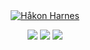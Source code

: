 <div align="center">
   <a href="https://harnes.co/">
      <img src="https://github.com/HakonHarnes/HakonHarnes/assets/89907156/233111f9-a8f3-419e-ad73-ca023d8cd90a" alt="Håkon Harnes">
   </a>
   
   [![](https://img.shields.io/badge/-linkedin-EF4444?style=for-the-badge&logo=linkedin&logoColor=white)](https://www.linkedin.com/in/hakon-harnes/)
   [![](https://img.shields.io/badge/-website-EF4444?style=for-the-badge&logo=hypothesis&logoColor=white)](https://harnes.co/)
   [![](https://img.shields.io/badge/-email-EF4444?style=for-the-badge&logo=maildotru&logoColor=white)](mailto:hakon@harnes.co)
</div>
